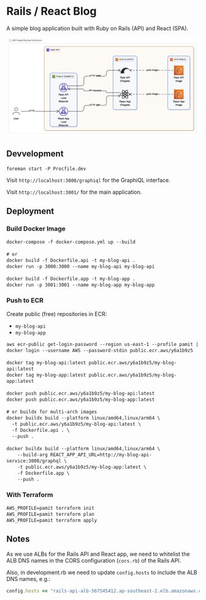 # Rails / React Blog

A simple blog application built with Ruby on Rails (API) and React (SPA).

![Architecture](architecture.png "Architecture")

## Devvelopment

```shell
foreman start -P Procfile.dev
```

Visit `http://localhost:3000/graphiql` for the GraphiQL interface.

Visit `http://localhost:3001/` for the main application.

## Deployment

### Build Docker Image

```shell
docker-compose -f docker-compose.yml up --build

# or
docker build -f Dockerfile.api -t my-blog-api .
docker run -p 3000:3000 --name my-blog-api my-blog-api

docker build -f Dockerfile.app -t my-blog-app .
docker run -p 3001:3001 --name my-blog-app my-blog-app
```

### Push to ECR

Create public (free) repositories in ECR:
- `my-blog-api`
- `my-blog-app`

```shell
aws ecr-public get-login-password --region us-east-1 --profile pamit | docker login --username AWS --password-stdin public.ecr.aws/y6a1b9z5

docker tag my-blog-api:latest public.ecr.aws/y6a1b9z5/my-blog-api:latest
docker tag my-blog-app:latest public.ecr.aws/y6a1b9z5/my-blog-app:latest

docker push public.ecr.aws/y6a1b9z5/my-blog-api:latest
docker push public.ecr.aws/y6a1b9z5/my-blog-app:latest

# or buildx for multi-arch images
docker buildx build --platform linux/amd64,linux/arm64 \
  -t public.ecr.aws/y6a1b9z5/my-blog-api:latest \
  -f Dockerfile.api . \
  --push .

docker buildx build --platform linux/amd64,linux/arm64 \
    --build-arg REACT_APP_API_URL=http://my-blog-api-service:3000/graphql \
    -t public.ecr.aws/y6a1b9z5/my-blog-app:latest \
    -f Dockerfile.app \
    --push .
```

### With Terraform

```shell
AWS_PROFILE=pamit terraform init
AWS_PROFILE=pamit terraform plan
AWS_PROFILE=pamit terraform apply
```

## Notes

As we use ALBs for the Rails API and React app, we need to whitelist the ALB DNS names in the CORS configuration (`cors.rb`) of the Rails API.

Also, in development.rb we need to update `config.hosts` to include the ALB DNS names, e.g.:

```ruby
config.hosts << "rails-api-alb-567545412.ap-southeast-2.elb.amazonaws.com"
```


